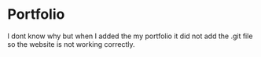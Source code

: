 # Portfolio
I dont know why but when I added the my portfolio it did not add the .git file so the website is not working correctly.
